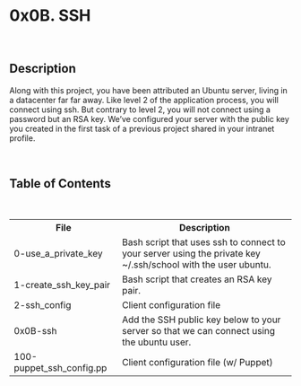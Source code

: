 <h1>0x0B. SSH</h1>
<br>
<h2>Description</h2>
<p>Along with this project, you have been attributed an Ubuntu server, living in a datacenter far far away. Like level 2 of the application process, you will connect using ssh. But contrary to level 2, you will not connect using a password but an RSA key. We’ve configured your server with the public key you created in the first task of a previous project shared in your intranet profile.</p>
<br>
<h2>Table of Contents</h2>
<br>
<table>
<tr>
<th>File</th>
<th>Description</th>
</tr>
<tr>
<td>0-use_a_private_key</td>
<td> Bash script that uses ssh to connect to your server using the private key ~/.ssh/school with the user ubuntu.</td>
</tr>
<tr>
<td>1-create_ssh_key_pair</td>
<td>Bash script that creates an RSA key pair.</td>
</tr>
<tr>
<td>2-ssh_config</td>
<td> Client configuration file</td>
</tr>
<tr>
<td>0x0B-ssh</td>
<td>Add the SSH public key below to your server so that we can connect using the ubuntu user.</td>
</tr>
<tr>
<td>100-puppet_ssh_config.pp</td>
<td>Client configuration file (w/ Puppet)</td>
</tr>
</table>